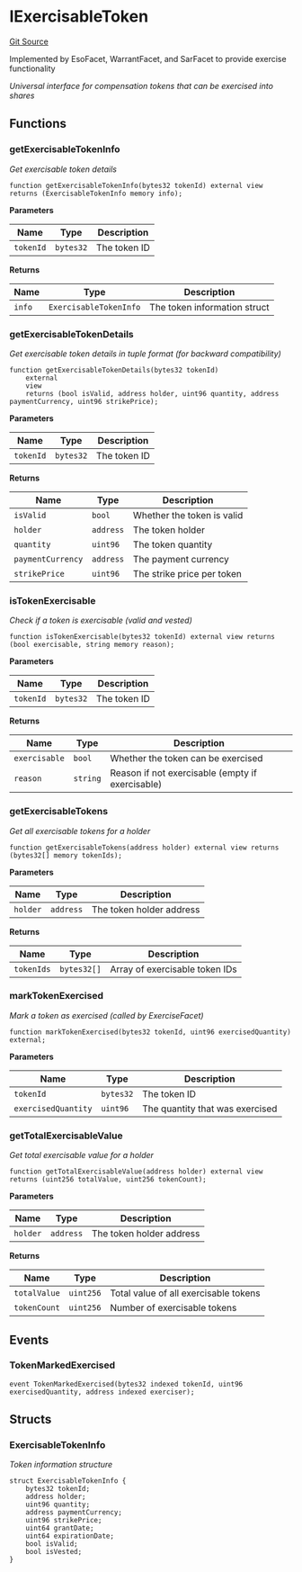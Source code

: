 # IExercisableToken
[Git Source](https://github.com/capsign/protocol/blob/dfa6820124c5610a6bfa06329447dbae7c24bc0a/src/Tokenization/assets/interfaces/IExercisableToken.sol)

Implemented by EsoFacet, WarrantFacet, and SarFacet to provide exercise functionality

*Universal interface for compensation tokens that can be exercised into shares*


## Functions
### getExercisableTokenInfo

*Get exercisable token details*


```solidity
function getExercisableTokenInfo(bytes32 tokenId) external view returns (ExercisableTokenInfo memory info);
```
**Parameters**

|Name|Type|Description|
|----|----|-----------|
|`tokenId`|`bytes32`|The token ID|

**Returns**

|Name|Type|Description|
|----|----|-----------|
|`info`|`ExercisableTokenInfo`|The token information struct|


### getExercisableTokenDetails

*Get exercisable token details in tuple format (for backward compatibility)*


```solidity
function getExercisableTokenDetails(bytes32 tokenId)
    external
    view
    returns (bool isValid, address holder, uint96 quantity, address paymentCurrency, uint96 strikePrice);
```
**Parameters**

|Name|Type|Description|
|----|----|-----------|
|`tokenId`|`bytes32`|The token ID|

**Returns**

|Name|Type|Description|
|----|----|-----------|
|`isValid`|`bool`|Whether the token is valid|
|`holder`|`address`|The token holder|
|`quantity`|`uint96`|The token quantity|
|`paymentCurrency`|`address`|The payment currency|
|`strikePrice`|`uint96`|The strike price per token|


### isTokenExercisable

*Check if a token is exercisable (valid and vested)*


```solidity
function isTokenExercisable(bytes32 tokenId) external view returns (bool exercisable, string memory reason);
```
**Parameters**

|Name|Type|Description|
|----|----|-----------|
|`tokenId`|`bytes32`|The token ID|

**Returns**

|Name|Type|Description|
|----|----|-----------|
|`exercisable`|`bool`|Whether the token can be exercised|
|`reason`|`string`|Reason if not exercisable (empty if exercisable)|


### getExercisableTokens

*Get all exercisable tokens for a holder*


```solidity
function getExercisableTokens(address holder) external view returns (bytes32[] memory tokenIds);
```
**Parameters**

|Name|Type|Description|
|----|----|-----------|
|`holder`|`address`|The token holder address|

**Returns**

|Name|Type|Description|
|----|----|-----------|
|`tokenIds`|`bytes32[]`|Array of exercisable token IDs|


### markTokenExercised

*Mark a token as exercised (called by ExerciseFacet)*


```solidity
function markTokenExercised(bytes32 tokenId, uint96 exercisedQuantity) external;
```
**Parameters**

|Name|Type|Description|
|----|----|-----------|
|`tokenId`|`bytes32`|The token ID|
|`exercisedQuantity`|`uint96`|The quantity that was exercised|


### getTotalExercisableValue

*Get total exercisable value for a holder*


```solidity
function getTotalExercisableValue(address holder) external view returns (uint256 totalValue, uint256 tokenCount);
```
**Parameters**

|Name|Type|Description|
|----|----|-----------|
|`holder`|`address`|The token holder address|

**Returns**

|Name|Type|Description|
|----|----|-----------|
|`totalValue`|`uint256`|Total value of all exercisable tokens|
|`tokenCount`|`uint256`|Number of exercisable tokens|


## Events
### TokenMarkedExercised

```solidity
event TokenMarkedExercised(bytes32 indexed tokenId, uint96 exercisedQuantity, address indexed exerciser);
```

## Structs
### ExercisableTokenInfo
*Token information structure*


```solidity
struct ExercisableTokenInfo {
    bytes32 tokenId;
    address holder;
    uint96 quantity;
    address paymentCurrency;
    uint96 strikePrice;
    uint64 grantDate;
    uint64 expirationDate;
    bool isValid;
    bool isVested;
}
```

